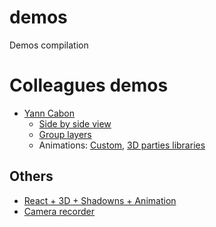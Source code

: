 # demos
Demos compilation

# Colleagues demos
* [Yann Cabon](https://github.com/ycabon/presentations)
  * [Side by side view](http://ycabon.github.io/presentations/2015-berlin-js-api4-whats-new/demos/accessor/side-by-side.html)
  * [Group layers](https://ycabon.github.io/presentations/2015-berlin-js-api4-whats-new/demos/grouplayer/index.html)
  * Animations: [Custom](https://ycabon.github.io/presentations/2015-berlin-js-api4-whats-new/demos/animation/random.html), [3D parties libraries](https://ycabon.github.io/presentations/2015-berlin-js-api4-whats-new/demos/animation/tweenjs.html)

## Others
* [React + 3D + Shadowns + Animation](http://jsbin.com/togemadodo/1/edit?html,js,output)
* [Camera recorder](http://output.jsbin.com/donujo)
